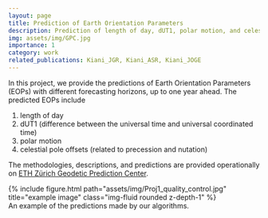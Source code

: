```yaml
---
layout: page
title: Prediction of Earth Orientation Parameters
description: Prediction of length of day, dUT1, polar motion, and celestial pole offsets
img: assets/img/GPC.jpg
importance: 1
category: work
related_publications: Kiani_JGR, Kiani_ASR, Kiani_JOGE
---
```


In this project, we provide the predictions of Earth Orientation Parameters (EOPs) with different forecasting horizons, up to one year ahead. The predicted EOPs include

1. length of day
2. dUT1 (difference between the universal time and universal coordinated time)
3. polar motion
4. celestial pole offsets (related to precession and nutation)

The methodologies, descriptions, and predictions are provided operationally on [ETH Zürich Geodetic Prediction Center](https://gpc.ethz.ch/EOP/).

<div class="row">
    <div class="col-sm mt-3 mt-md-0">
        {% include figure.html path="assets/img/Proj1_quality_control.jpg" title="example image" class="img-fluid rounded z-depth-1" %}
    </div>
</div>
<div class="caption">
    An example of the predictions made by our algorithms.
</div>

